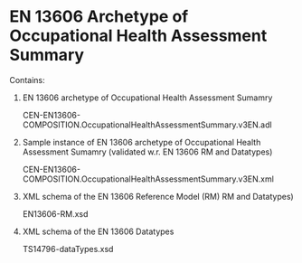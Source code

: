 # EN 13606 Archetype of Occupational Health Assessment Summary

Contains:<p>
1. EN 13606 archetype of Occupational Health Assessment Sumamry <p> 
              CEN-EN13606-COMPOSITION.OccupationalHealthAssessmentSummary.v3EN.adl
2. Sample instance of EN 13606 archetype of Occupational Health Assessment Sumamry (validated w.r. EN 13606 RM and Datatypes)<p>
              CEN-EN13606-COMPOSITION.OccupationalHealthAssessmentSummary.v3EN.xml<p>
3. XML schema of the EN 13606 Reference Model (RM) RM and Datatypes)<p>
               EN13606-RM.xsd<p>
4. XML schema of the EN 13606 Datatypes  <p>
               TS14796-dataTypes.xsd<p>
